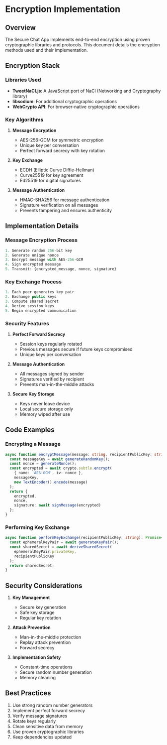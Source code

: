 # Encryption Implementation

## Overview

The Secure Chat App implements end-to-end encryption using proven cryptographic libraries and protocols. This document details the encryption methods used and their implementation.

## Encryption Stack

### Libraries Used

- **TweetNaCl.js**: A JavaScript port of NaCl (Networking and Cryptography library)
- **libsodium**: For additional cryptographic operations
- **WebCrypto API**: For browser-native cryptographic operations

### Key Algorithms

1. **Message Encryption**
   - AES-256-GCM for symmetric encryption
   - Unique key per conversation
   - Perfect forward secrecy with key rotation

2. **Key Exchange**
   - ECDH (Elliptic Curve Diffie-Hellman)
   - Curve25519 for key agreement
   - Ed25519 for digital signatures

3. **Message Authentication**
   - HMAC-SHA256 for message authentication
   - Signature verification on all messages
   - Prevents tampering and ensures authenticity

## Implementation Details

### Message Encryption Process

```typescript
1. Generate random 256-bit key
2. Generate unique nonce
3. Encrypt message with AES-256-GCM
4. Sign encrypted message
5. Transmit: {encrypted_message, nonce, signature}
```

### Key Exchange Process

```typescript
1. Each peer generates key pair
2. Exchange public keys
3. Compute shared secret
4. Derive session keys
5. Begin encrypted communication
```

### Security Features

1. **Perfect Forward Secrecy**
   - Session keys regularly rotated
   - Previous messages secure if future keys compromised
   - Unique keys per conversation

2. **Message Authentication**
   - All messages signed by sender
   - Signatures verified by recipient
   - Prevents man-in-the-middle attacks

3. **Secure Key Storage**
   - Keys never leave device
   - Local secure storage only
   - Memory wiped after use

## Code Examples

### Encrypting a Message

```typescript
async function encryptMessage(message: string, recipientPublicKey: string): Promise<EncryptedMessage> {
  const messageKey = await generateRandomKey();
  const nonce = generateNonce();
  const encrypted = await crypto.subtle.encrypt(
    { name: 'AES-GCM', iv: nonce },
    messageKey,
    new TextEncoder().encode(message)
  );
  return {
    encrypted,
    nonce,
    signature: await signMessage(encrypted)
  };
}
```

### Performing Key Exchange

```typescript
async function performKeyExchange(recipientPublicKey: string): Promise<SharedSecret> {
  const ephemeralKeyPair = await generateKeyPair();
  const sharedSecret = await deriveSharedSecret(
    ephemeralKeyPair.privateKey,
    recipientPublicKey
  );
  return sharedSecret;
}
```

## Security Considerations

1. **Key Management**
   - Secure key generation
   - Safe key storage
   - Regular key rotation

2. **Attack Prevention**
   - Man-in-the-middle protection
   - Replay attack prevention
   - Forward secrecy

3. **Implementation Safety**
   - Constant-time operations
   - Secure random number generation
   - Memory cleaning

## Best Practices

1. Use strong random number generators
2. Implement perfect forward secrecy
3. Verify message signatures
4. Rotate keys regularly
5. Clean sensitive data from memory
6. Use proven cryptographic libraries
7. Keep dependencies updated